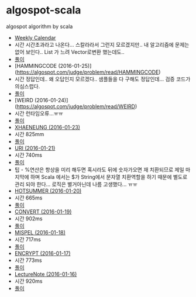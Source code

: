 # algospot-scala
algospot algorithm by scala
* [Weekly Calendar](https://algospot.com/judge/problem/read/WEEKLYCALENDAR)
 * 시간 시간초과라고 나온다... 스칼라라서 그런지 모르겠지만.. 내 알고리즘에 문제는 없어 보인다.. List 가 느려 Vector로변환 했는데도..
 * [풀이](https://github.com/myeonginwoo/algospot-scala/blob/master/src/Weekly%20Calendar.scala)
* [HAMMINGCODE (2016-01-25)] (https://algospot.com/judge/problem/read/HAMMINGCODE)
 * 시간 정답인데.. 왜 오답인지 모르겠다.. 샘플들을 다 구해도 정답인데... 검증 코드가 의심스럽다.
 *  [풀이](https://github.com/myeonginwoo/algospot-scala/blob/master/src/HAMMINGCODE.scala)
* [WEIRD (2016-01-24)] (https://algospot.com/judge/problem/read/WEIRD)
 * 시간 런타임오류...ㅠㅠ
 * [풀이](https://github.com/myeonginwoo/algospot-scala/blob/master/src/weird.scala)
* [XHAENEUNG (2016-01-23)](https://algospot.com/judge/problem/read/XHAENEUNG)
 * 시간 825mm
 * [풀이](https://github.com/myeonginwoo/algospot-scala/blob/master/src/XHAENEUNG.scala)
* [URI (2016-01-21)](https://algospot.com/judge/problem/read/URI)
 * 시간 740ms
 * [풀이](https://github.com/myeonginwoo/algospot-scala/blob/master/src/URI.scala)
 * 팁 - %연산은 항상을 미리 해두면 혹시라도 뒤에 숫자가오면 재 치환되므로 제일 마지막에 하며 Scala 에서는 $가 String에서 문자열 치환역할을 하기 때문에 별도로 관리 되야 한다... 로직은 별거아닌데 나름 고생했다... ㅠㅠ
* [HOTSUMMER (2016-01-20)](https://algospot.com/judge/problem/read/HOTSUMMER)
 * 시간 665ms
 * [풀이](https://github.com/myeonginwoo/algospot-scala/blob/master/src/HOTSUMMER.scala)
* [CONVERT (2016-01-19)](https://algospot.com/judge/problem/read/CONVERT)
 * 시간 902ms
 * [풀이](https://github.com/myeonginwoo/algospot-scala/blob/master/src/CONVERT.scala)
* [MISPEL (2016-01-18)](https://algospot.com/judge/problem/read/MISPELL)
 * 시간 717ms
 * [풀이](https://github.com/myeonginwoo/algospot-scala/blob/master/src/MISSPEL.scala)
* [ENCRYPT (2016-01-17)](https://algospot.com/judge/problem/read/ENCRYPT)
 * 시간 773ms
 * [풀이](https://github.com/myeonginwoo/algospot-scala/blob/master/src/ENCRYPT.scala)
* [LectureNote (2016-01-16)](https://algospot.com/judge/problem/read/LECTURE)
 * 시간 920ms
 * [풀이](https://github.com/myeonginwoo/algospot-scala/blob/master/src/LectureNote.scala)
